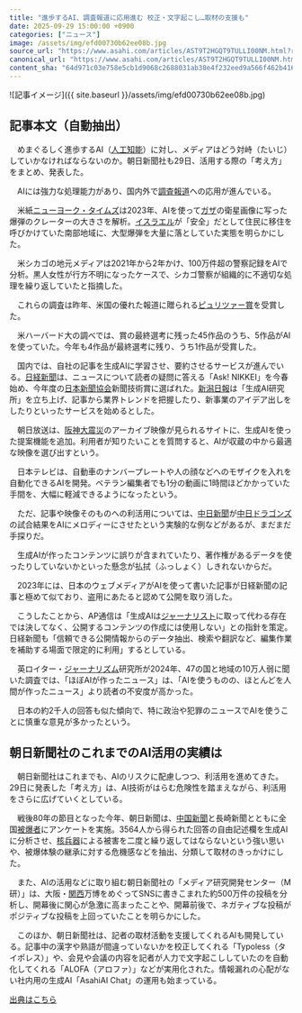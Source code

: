 ```yaml
---
title: "進歩するAI、調査報道に応用進む 校正・文字起こし…取材の支援も"
date: 2025-09-29 15:00:00 +0900
categories: ["ニュース"]
image: /assets/img/efd00730b62ee08b.jpg
source_url: "https://www.asahi.com/articles/AST9T2HGQT9TULLI00NM.html?ref=rss"
canonical_url: "https://www.asahi.com/articles/AST9T2HGQT9TULLI00NM.html"
content_sha: "64d971c03e758e5cb1d9068c2688031ab38e4f232eed9a566f462b4169a6a5cc"
---
```


![記事イメージ]({{ site.baseurl }}/assets/img/efd00730b62ee08b.jpg)

## 記事本文（自動抽出）
<div><div class="nfyQp"><p>　めまぐるしく進歩するAI（<a href="//www.asahi.com/topics/word/%E4%BA%BA%E5%B7%A5%E7%9F%A5%E8%83%BD%EF%BC%88%EF%BC%A1%EF%BC%A9%EF%BC%89.html" title="人工知能 のトピックスを開く" class="eWgMZ">人工知能</a>）に対し、メディアはどう対峙（たいじ）していかなければならないのか。朝日新聞社も29日、活用する際の「考え方」をまとめ、発表した。</p><p>　AIには強力な処理能力があり、国内外で<a href="//www.asahi.com/topics/word/%E8%AA%BF%E6%9F%BB%E5%A0%B1%E9%81%93.html" title="調査報道 のトピックスを開く" class="eWgMZ">調査報道</a>への応用が進んでいる。</p><p>　米紙<a href="//www.asahi.com/topics/word/%E3%83%8B%E3%83%A5%E3%83%BC%E3%83%A8%E3%83%BC%E3%82%AF%E3%83%BB%E3%82%BF%E3%82%A4%E3%83%A0%E3%82%BA.html" title="ニューヨーク・タイムズ のトピックスを開く" class="eWgMZ">ニューヨーク・タイムズ</a>は2023年、AIを使って<a href="//www.asahi.com/topics/word/%E3%83%91%E3%83%AC%E3%82%B9%E3%83%81%E3%83%8A%E8%87%AA%E6%B2%BB%E5%8C%BA%E3%82%AC%E3%82%B6.html" title="ガザ のトピックスを開く" class="eWgMZ">ガザ</a>の衛星画像に写った爆弾のクレーターの大きさを解析。<a href="//www.asahi.com/topics/word/%E3%82%A4%E3%82%B9%E3%83%A9%E3%82%A8%E3%83%AB.html" title="イスラエル のトピックスを開く" class="eWgMZ">イスラエル</a>が「安全」だとして住民に移住を呼びかけていた南部地域に、大型爆弾を大量に落としていた実態を明らかにした。</p><p>　米シカゴの地元メディアは2021年から2年かけ、100万件超の警察記録をAIで分析。黒人女性が行方不明になったケースで、シカゴ警察が組織的に不適切な処理を繰り返していたと指摘した。</p><p>　これらの調査は昨年、米国の優れた報道に贈られる<a href="//www.asahi.com/topics/word/%E3%83%94%E3%83%A5%E3%83%AA%E3%83%84%E3%82%A1%E3%83%BC%E8%B3%9E.html" title="ピュリツァー賞 のトピックスを開く" class="eWgMZ">ピュリツァー賞</a>を受賞した。</p><p>　米ハーバード大の調べでは、賞の最終選考に残った45作品のうち、5作品がAIを使っていた。今年も4作品が最終選考に残り、うち1作品が受賞した。</p><p>　国内では、自社の記事を生成AIに学習させ、要約させるサービスが進んでいる。<a href="//www.asahi.com/topics/word/%E6%97%A5%E7%B5%8C%E6%96%B0%E8%81%9E.html" title="日経新聞 のトピックスを開く" class="eWgMZ">日経新聞</a>は、ニュースについて読者の疑問に答える「Ask! NIKKEI」を今春始め、今年度の<a href="//www.asahi.com/topics/word/%E6%97%A5%E6%9C%AC%E6%96%B0%E8%81%9E%E5%8D%94%E4%BC%9A.html" title="日本新聞協会 のトピックスを開く" class="eWgMZ">日本新聞協会</a>新聞技術賞に選ばれた。<a href="//www.asahi.com/topics/word/%E6%96%B0%E6%BD%9F%E6%97%A5%E5%A0%B1.html" title="新潟日報 のトピックスを開く" class="eWgMZ">新潟日報</a>は「生成AI研究所」を立ち上げ、記事から業界トレンドを把握したり、新事業のアイデア出しをしたりといったサービスを始めるとした。</p><p>　朝日放送は、<a href="//www.asahi.com/topics/word/%E9%98%AA%E7%A5%9E%E5%A4%A7%E9%9C%87%E7%81%BD.html" title="阪神大震災 のトピックスを開く" class="eWgMZ">阪神大震災</a>のアーカイブ映像が見られるサイトに、生成AIを使った提案機能を追加。利用者が知りたいことを質問すると、AIが収蔵の中から最適な映像を選び出すという。</p><p>　日本テレビは、自動車のナンバープレートや人の顔などへのモザイクを入れを自動化できるAIを開発。ベテラン編集者でも1分の動画に1時間ほどかかっていた手間を、大幅に軽減できるようになったという。</p><p>　ただ、記事や映像そのものへの利活用については、<a href="//www.asahi.com/topics/word/%E4%B8%AD%E6%97%A5%E6%96%B0%E8%81%9E.html" title="中日新聞 のトピックスを開く" class="eWgMZ">中日新聞</a>が<a href="https://www.asahi.com/sports/baseball/list/dragons.html" title="中日ドラゴンズ のトピックスを開く" class="eWgMZ">中日ドラゴンズ</a>の試合結果をAIにメロディーにさせたという実験的な例などがあるが、まだまだ手探りだ。</p><p>　生成AIが作ったコンテンツに誤りが含まれていたり、著作権があるデータを使ったりしていないかといった懸念が払拭（ふっしょく）しきれないからだ。</p><p>　2023年には、日本のウェブメディアがAIを使って書いた記事が日経新聞の記事と極めて似ており、盗用にあたると認めて公開を取り消した。</p><p>　こうしたことから、AP通信は「生成AIは<a href="https://www.asahi.com/special/matome/journalism01/" title="ジャーナリスト のトピックスを開く" class="eWgMZ">ジャーナリスト</a>に取って代わる存在では決してなく、公開するコンテンツの作成には使用しない」との指針を策定。日経新聞も「信頼できる公開情報からのデータ抽出、検索や翻訳など、編集作業を補助する場面で限定的に利用」するとしている。</p><p>　英ロイター・<a href="https://www.asahi.com/special/matome/journalism01/" title="ジャーナリズム のトピックスを開く" class="eWgMZ">ジャーナリズム</a>研究所が2024年、47の国と地域の10万人弱に聞いた調査では、「ほぼAIが作ったニュース」は、「AIを使うものの、ほとんどを人間が作ったニュース」より読者の不安度が高かった。</p><p>　日本の約2千人の回答も似た傾向で、特に政治や犯罪のニュースでAIを使うことに慎重な意見が多かったという。</p><h2 class="smgSC">朝日新聞社のこれまでのAI活用の実績は</h2><p>　朝日新聞社はこれまでも、AIのリスクに配慮しつつ、利活用を進めてきた。29日に発表した「考え方」は、AI技術がはらむ危険性を踏まえながら、利活用をさらに広げていくとしている。</p><p>　戦後80年の節目となった今年、朝日新聞は、<a href="//www.asahi.com/topics/word/%E4%B8%AD%E5%9B%BD%E6%96%B0%E8%81%9E.html" title="中国新聞 のトピックスを開く" class="eWgMZ">中国新聞</a>と長崎新聞とともに全国<a href="//www.asahi.com/topics/word/%E8%A2%AB%E7%88%86%E8%80%85.html" title="被爆者 のトピックスを開く" class="eWgMZ">被爆者</a>にアンケートを実施。3564人から得られた回答の自由記述欄を生成AIに分析させ、<a href="//www.asahi.com/topics/word/%E6%A0%B8%E5%85%B5%E5%99%A8.html" title="核兵器 のトピックスを開く" class="eWgMZ">核兵器</a>による被害を二度と繰り返してはならないという強い思いや、被爆体験の継承に対する危機感などを抽出、分類して取材のきっかけにした。</p><p>　また、AIの活用などに取り組む朝日新聞社の「メディア研究開発センター（M研）」は、大阪・<a href="//www.asahi.com/topics/word/kansaispecial.html" title="関西 のトピックスを開く" class="eWgMZ">関西</a>万博をめぐってSNSに書きこまれた約500万件の投稿を分析し、開幕後に関心が急激に高まったことや、開幕前後で、ネガティブな投稿がポジティブな投稿を上回っていたことを明らかにした。</p><p>　このほか、朝日新聞社は、記者の取材活動を支援してくれるAIも開発している。記事中の漢字や熟語が間違っていないかを校正してくれる「Typoless（タイポレス）」や、会見や会議の内容を記者が人力で文字起こししていたのを自動化してくれる「ALOFA（アロファ）」などが実用化された。情報漏れの心配がない社内用の生成AI「AsahiAI Chat」の運用も始まっている。</p><p id="_gtm_LastLine"></p></div></div>

[出典はこちら](https://www.asahi.com/articles/AST9T2HGQT9TULLI00NM.html?ref=rss)
